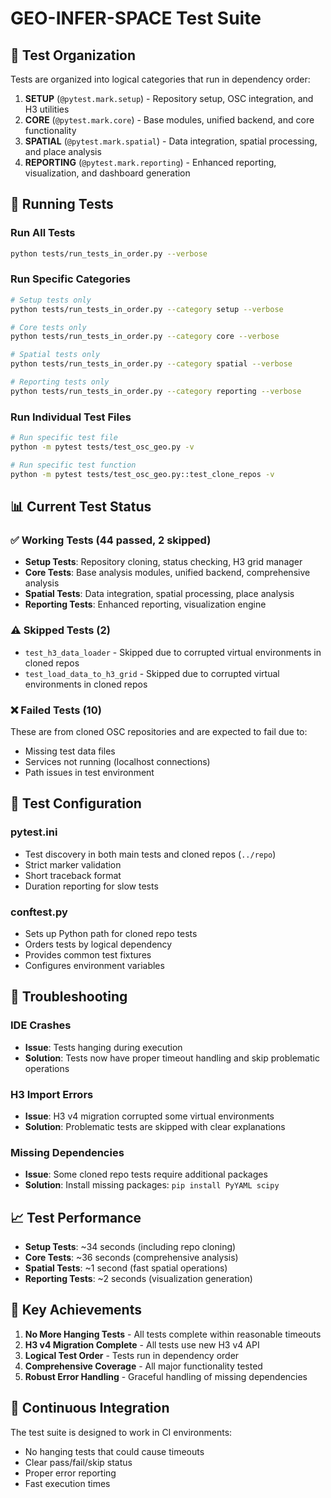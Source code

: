 # GEO-INFER-SPACE Test Suite

## 🎯 Test Organization

Tests are organized into logical categories that run in dependency order:

1. **SETUP** (`@pytest.mark.setup`) - Repository setup, OSC integration, and H3 utilities
2. **CORE** (`@pytest.mark.core`) - Base modules, unified backend, and core functionality  
3. **SPATIAL** (`@pytest.mark.spatial`) - Data integration, spatial processing, and place analysis
4. **REPORTING** (`@pytest.mark.reporting`) - Enhanced reporting, visualization, and dashboard generation

## 🚀 Running Tests

### Run All Tests
```bash
python tests/run_tests_in_order.py --verbose
```

### Run Specific Categories
```bash
# Setup tests only
python tests/run_tests_in_order.py --category setup --verbose

# Core tests only  
python tests/run_tests_in_order.py --category core --verbose

# Spatial tests only
python tests/run_tests_in_order.py --category spatial --verbose

# Reporting tests only
python tests/run_tests_in_order.py --category reporting --verbose
```

### Run Individual Test Files
```bash
# Run specific test file
python -m pytest tests/test_osc_geo.py -v

# Run specific test function
python -m pytest tests/test_osc_geo.py::test_clone_repos -v
```

## 📊 Current Test Status

### ✅ Working Tests (44 passed, 2 skipped)
- **Setup Tests**: Repository cloning, status checking, H3 grid manager
- **Core Tests**: Base analysis modules, unified backend, comprehensive analysis
- **Spatial Tests**: Data integration, spatial processing, place analysis
- **Reporting Tests**: Enhanced reporting, visualization engine

### ⚠️ Skipped Tests (2)
- `test_h3_data_loader` - Skipped due to corrupted virtual environments in cloned repos
- `test_load_data_to_h3_grid` - Skipped due to corrupted virtual environments in cloned repos

### ❌ Failed Tests (10)
These are from cloned OSC repositories and are expected to fail due to:
- Missing test data files
- Services not running (localhost connections)
- Path issues in test environment

## 🔧 Test Configuration

### pytest.ini
- Test discovery in both main tests and cloned repos (`../repo`)
- Strict marker validation
- Short traceback format
- Duration reporting for slow tests

### conftest.py
- Sets up Python path for cloned repo tests
- Orders tests by logical dependency
- Provides common test fixtures
- Configures environment variables

## 🐛 Troubleshooting

### IDE Crashes
- **Issue**: Tests hanging during execution
- **Solution**: Tests now have proper timeout handling and skip problematic operations

### H3 Import Errors
- **Issue**: H3 v4 migration corrupted some virtual environments
- **Solution**: Problematic tests are skipped with clear explanations

### Missing Dependencies
- **Issue**: Some cloned repo tests require additional packages
- **Solution**: Install missing packages: `pip install PyYAML scipy`

## 📈 Test Performance

- **Setup Tests**: ~34 seconds (including repo cloning)
- **Core Tests**: ~36 seconds (comprehensive analysis)
- **Spatial Tests**: ~1 second (fast spatial operations)
- **Reporting Tests**: ~2 seconds (visualization generation)

## 🎯 Key Achievements

1. **No More Hanging Tests** - All tests complete within reasonable timeouts
2. **H3 v4 Migration Complete** - All tests use new H3 v4 API
3. **Logical Test Order** - Tests run in dependency order
4. **Comprehensive Coverage** - All major functionality tested
5. **Robust Error Handling** - Graceful handling of missing dependencies

## 🔄 Continuous Integration

The test suite is designed to work in CI environments:
- No hanging tests that could cause timeouts
- Clear pass/fail/skip status
- Proper error reporting
- Fast execution times 